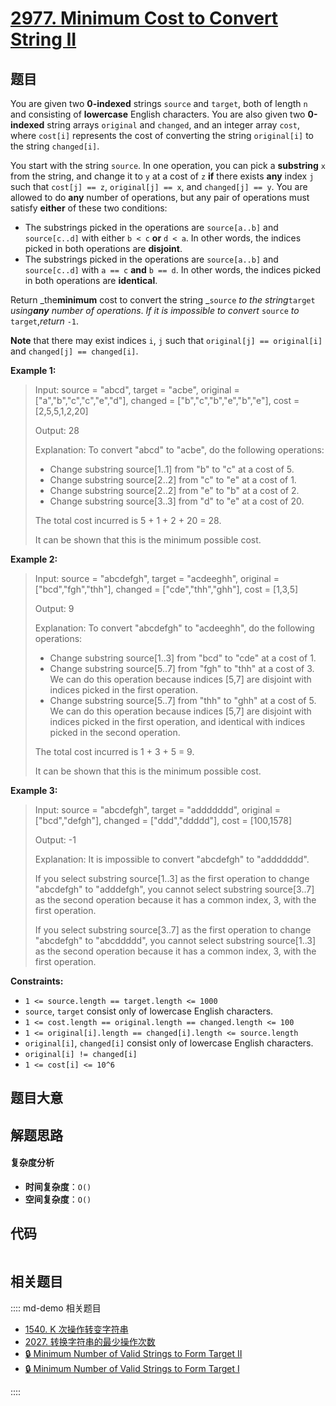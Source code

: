 # [2977. Minimum Cost to Convert String II](https://leetcode.com/problems/minimum-cost-to-convert-string-ii/)

## 题目

You are given two **0-indexed** strings `source` and `target`, both of length
`n` and consisting of **lowercase** English characters. You are also given two
**0-indexed** string arrays `original` and `changed`, and an integer array
`cost`, where `cost[i]` represents the cost of converting the string
`original[i]` to the string `changed[i]`.

You start with the string `source`. In one operation, you can pick a
**substring** `x` from the string, and change it to `y` at a cost of `z`
**if** there exists **any** index `j` such that `cost[j] == z`, `original[j]
== x`, and `changed[j] == y`. You are allowed to do **any** number of
operations, but any pair of operations must satisfy **either** of these two
conditions:

- The substrings picked in the operations are `source[a..b]` and `source[c..d]` with either `b < c` **or** `d < a`. In other words, the indices picked in both operations are **disjoint**.
- The substrings picked in the operations are `source[a..b]` and `source[c..d]` with `a == c` **and** `b == d`. In other words, the indices picked in both operations are **identical**.

Return _the**minimum** cost to convert the string _`source` _to the
string_`target` _using**any** number of operations_. _If it is impossible to
convert_ `source` _to_ `target`,_return_ `-1`.

**Note** that there may exist indices `i`, `j` such that `original[j] ==
original[i]` and `changed[j] == changed[i]`.

**Example 1:**

> Input: source = "abcd", target = "acbe", original = ["a","b","c","c","e","d"], changed = ["b","c","b","e","b","e"], cost = [2,5,5,1,2,20]
>
> Output: 28
>
> Explanation: To convert "abcd" to "acbe", do the following operations:
>
> - Change substring source[1..1] from "b" to "c" at a cost of 5.
> - Change substring source[2..2] from "c" to "e" at a cost of 1.
> - Change substring source[2..2] from "e" to "b" at a cost of 2.
> - Change substring source[3..3] from "d" to "e" at a cost of 20.
>
> The total cost incurred is 5 + 1 + 2 + 20 = 28.
>
> It can be shown that this is the minimum possible cost.

**Example 2:**

> Input: source = "abcdefgh", target = "acdeeghh", original = ["bcd","fgh","thh"], changed = ["cde","thh","ghh"], cost = [1,3,5]
>
> Output: 9
>
> Explanation: To convert "abcdefgh" to "acdeeghh", do the following operations:
>
> - Change substring source[1..3] from "bcd" to "cde" at a cost of 1.
> - Change substring source[5..7] from "fgh" to "thh" at a cost of 3. We can do this operation because indices [5,7] are disjoint with indices picked in the first operation.
> - Change substring source[5..7] from "thh" to "ghh" at a cost of 5. We can do this operation because indices [5,7] are disjoint with indices picked in the first operation, and identical with indices picked in the second operation.
>
> The total cost incurred is 1 + 3 + 5 = 9.
>
> It can be shown that this is the minimum possible cost.

**Example 3:**

> Input: source = "abcdefgh", target = "addddddd", original = ["bcd","defgh"], changed = ["ddd","ddddd"], cost = [100,1578]
>
> Output: -1
>
> Explanation: It is impossible to convert "abcdefgh" to "addddddd".
>
> If you select substring source[1..3] as the first operation to change "abcdefgh" to "adddefgh", you cannot select substring source[3..7] as the second operation because it has a common index, 3, with the first operation.
>
> If you select substring source[3..7] as the first operation to change "abcdefgh" to "abcddddd", you cannot select substring source[1..3] as the second operation because it has a common index, 3, with the first operation.

**Constraints:**

- `1 <= source.length == target.length <= 1000`
- `source`, `target` consist only of lowercase English characters.
- `1 <= cost.length == original.length == changed.length <= 100`
- `1 <= original[i].length == changed[i].length <= source.length`
- `original[i]`, `changed[i]` consist only of lowercase English characters.
- `original[i] != changed[i]`
- `1 <= cost[i] <= 10^6`

## 题目大意

## 解题思路

#### 复杂度分析

- **时间复杂度**：`O()`
- **空间复杂度**：`O()`

## 代码

```javascript

```

## 相关题目

:::: md-demo 相关题目

- [1540. K 次操作转变字符串](https://leetcode.com/problems/can-convert-string-in-k-moves)
- [2027. 转换字符串的最少操作次数](https://leetcode.com/problems/minimum-moves-to-convert-string)
- [🔒 Minimum Number of Valid Strings to Form Target II](https://leetcode.com/problems/minimum-number-of-valid-strings-to-form-target-ii)
- [🔒 Minimum Number of Valid Strings to Form Target I](https://leetcode.com/problems/minimum-number-of-valid-strings-to-form-target-i)

::::
